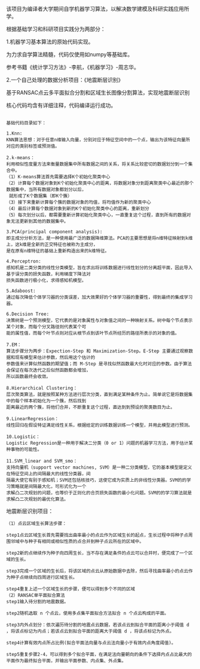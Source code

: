 该项目为编译者大学期间自学机器学习算法，以解决数学建模及科研实践应用所学。

根据基础学习和科研项目实践分为两部分：

1.机器学习基本算法的原始代码实现。

为力求自学算法精髓，代码仅使用如numpy等基础库。

参考书籍《统计学习方法》-李航，《机器学习》-周志华。


2.一个自己处理的数据分析项目：《地震断层识别》

基于RANSAC点云多平面拟合分割和区域生长图像分割算法，实现地震断层识别

核心代码均含有详细注释，代码编译运行成功。
~~~~~~~~~~~~~~~~~~~~~~~~~~~~~~~~~~~~~~~~~~~~~~~~~~~~~~~~~~~~~~~~~~~~~~~~~~~~

基础代码目录如下：

1.Knn:
KNN算法思想：对于任意n维输入向量，分别对应于特征空间中的一个点，输出为该特征向量所对应的类别标签或预测值。

2.k-means：
利用相似性度量方法来衡量数据集中所有数据之间的关系，将关系比较密切的数据划分到一个集合中。
（1）K-means算法首先需要选择K个初始化聚类中心
（2）计算每个数据对象到K个初始化聚类中心的距离，将数据对象分到距离聚类中心最近的那个数据集中，当所有数据对象都划分以后，
 就形成了K个数据集（即K个簇）
（3）接下来重新计算每个簇的数据对象的均值，将均值作为新的聚类中心
（4）最后计算每个数据对象到新的K个初始化聚类中心的距离，重新划分
（5）每次划分以后，都需要重新计算初始化聚类中心，一直重复这个过程，直到所有的数据对象无法更新到其他的数据集中。

3.PCA(principal component analysis):
即主成分分析方法，是一种使用最广泛的数据降维算法。PCA的主要思想是将n维特征映射到k维上，这k维是全新的正交特征也被称为主成分，
是在原有n维特征的基础上重新构造出来的k维特征。

4.Perceptron:
感知机是二类分类的线性分类模型，旨在求出将训练数据进行线性划分的分离超平面，因此导入基于误分类的损失函数，利用梯度下降法对
损失函数进行极小化，求得感知机模型。

5.Adaboost:
通过每次降低个体学习器的分类误差，加大效果好的个体学习器的重要性，得到最终的集成学习器。

6.Decision Tree:
决策树是一个预测模型，它代表的是对象属性与对象值之间的一种映射关系。树中每个节点表示某个对象，而每个分叉路径则代表某个可
能的属性值，而每个叶节点则对应从根节点到该叶节点所经历的路径所表示的对象的值。

7.EM：
算法步骤分为两步：Expection-Step 和 Maximization-Step。E-Step 主要通过观察数据和现有模型来估计参数，然后用这个估计的
参数值来计算似然函数的期望值；而 M-Step 是寻找似然函数最大化时对应的参数。由于算法会保证在每次迭代之后似然函数都会增加，
所以函数最终会收敛。

8.Hierarchical Clustering：
层次聚类算法，就是按照某种方法进行层次分类，直到满足某种条件为止。简单说它是将数据集中的每个样本初始化为一个簇，然后找到
距离最近的两个簇，将他们合并，不断重复这个过程，直达到到预设的聚类数目为止。

9.LinearRegression：
线性回归在假设特证满足线性关系，根据给定的训练数据训练一个模型，并用此模型进行预测。

10.Logistic：
Logistic Regression是一种用于解决二分类（0 or 1）问题的机器学习方法，用于估计某种事物的可能性。

11.SVM_linear and SVM_smo：
支持向量机（support vector machines, SVM）是一种二分类模型，它的基本模型是定义在特征空间上的间隔最大的线性分类器，间
隔最大使它有别于感知机；SVM还包括核技巧，这使它成为实质上的非线性分类器。SVM的的学习策略就是间隔最大化，可形式化为一个
求解凸二次规划的问题，也等价于正则化的合页损失函数的最小化问题。SVM的的学习算法就是求解凸二次规划的最优化算法。
~~~~~~~~~~~~~~~~~~~~~~~~~~~~~~~~~~~~~~~~~~~~~~~~~~~~~~~~~~~~~~~~~~~~~~~~~~~~
地震断层识别项目：
~~~~~~~~~~~~~~~~~~~~~~~~~~~~~~~~~~~~~~~~~~~~~~~~~~~~~~~~~~~~~~~~~~~~~~~~~~~~
（1）点云区域生长算法步骤：

step1点云区域生长首先需要找出曲率最小的点云作为区域生长的起点，生长过程中将种子点周围邻域中与种子有相同或相似性质的点合并到种子点云所在的区域中。

step2新的点继续作为种子向四周生长，当不存在满足条件的点云可以合并时，便完成了一个区域的生长。

step3完成一个区域的生长后，将该区域的点云从原始数据中去除，然后寻找曲率最小的点云作为种子点继续向四周进行区域生长。

step4重复上述一个区域生长的步骤，便可以得到多个不同的区域
（2）RANSAC单平面拟合算法
step1输入待分割的地震数据。

step2随机选取 n 个点云，使用多点集平面拟合方法拟合 n 个点云构成的平面。

step3内外点划分：依次遍历待分割的地震点云数据，若该点云到拟合平面的距离小于阈值 d ，将该点标记为内点；若该点云到拟合平面的距离大于阈值 d ，将该点标记为外点。

step4计算有效内点所占比例(拟合平面法向量与点云法向量小于有效内点角度阈值)。

step5重复步骤2-4，可以得到多个拟合平面，在满足法向量朝向的条件下选择内点占比最大的平面作为最终拟合平面，并输出平面参数、内点集、外点集。

~~~~~~~~~~~~~~~~~~~~~~~~~~~~~~~~~~~~~~~~~~~~~~~~~~~~~~~~~~~~~~~~~~~~~~~~~~~~
